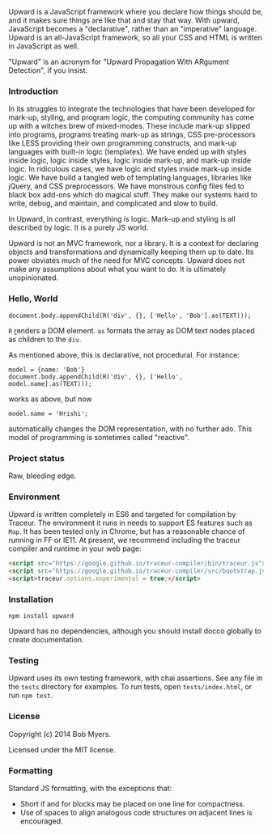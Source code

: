Upward is a JavaScript framework where you declare how things should be,
and it makes sure things are like that and stay that way.
With upward, JavaScript becomes a "declarative", rather than an "imperative" language.
Upward is an all-JavaScript framework, so all your CSS and HTML is written in JavaScript as well.

"Upward" is an acronym for "Upward Propagation With ARgument Detection", if you insist.

### Introduction

In its struggles to integrate the technologies that have been developed
for mark-up, styling, and program logic, the computing community has come up with a witches brew of mixed-modes.
These include mark-up slipped into programs, programs treating mark-up as strings,
CSS pre-processors like LESS providing their own programming constructs,
and mark-up languages with built-in logic (templates).
We have ended up with styles inside logic, logic inside styles,
logic inside mark-up, and mark-up inside logic.
In ridiculous cases, we have logic and styles inside mark-up inside logic.
We have build a tangled web of templating languages, libraries like jQuery,
and CSS preprocessors.
We have monstrous config files fed to black box add-ons which do magical stuff.
They make our systems hard to write, debug, and maintain, and complicated and slow to build.

In Upward, in contrast, everything is logic.
Mark-up and styling is all described by logic.
It is a purely JS world.

Upward is not an MVC framework, nor a library.
It is a context for declaring objects and transformations and dynamically keeping them up to date.
Its power obviates much of the need for MVC concepts.
Upward does not make any assumptions about what you want to do.
It is ultimately unopinionated.

### Hello, World

    document.body.appendChild(R('div', {}, ['Hello', 'Bob'].as(TEXT)));

`R` <u>r</u>enders a DOM element.
`as` formats the array as DOM text nodes placed as children to the `div`.

As mentioned above, this is declarative, not procedural. For instance:

    model = {name: 'Bob'}
    document.body.appendChild(R('div', {}, ['Hello', model.name].as(TEXT)));

works as above, but now

    model.name = 'Hrishi';

automatically changes the DOM representation, with no further ado.
This model of programming is sometimes called "reactive".
    
### Project status

Raw, bleeding edge.

### Environment

Upward is written completely in ES6 and targeted for compilation by Traceur.
The environment it runs in needs to support ES features such as `Map`.
It has been tested only in Chrome, but has a reasonable chance of running in FF or IE11.
At present, we recommend including the traceur compiler and runtime in your web page:

```html
<script src="https://google.github.io/traceur-compiler/bin/traceur.js"></script>
<script src="https://google.github.io/traceur-compiler/src/bootstrap.js"></script>
<script>traceur.options.experimental = true;</script>
```

### Installation

    npm install upward

Upward has no dependencies, although you should install docco globally to create documentation.

### Testing

Upward uses its own testing framework, with chai assertions.
See any file in the `tests` directory for examples.
To run tests, open `tests/index.html`, or run `npm test`.

### License

Copyright (c) 2014 Bob Myers.

Licensed under the MIT license.

### Formatting

Standard JS formatting, with the exceptions that:

* Short if and for blocks may be placed on one line for compactness.
* Use of spaces to align analogous code structures on adjacent lines is encouraged.


